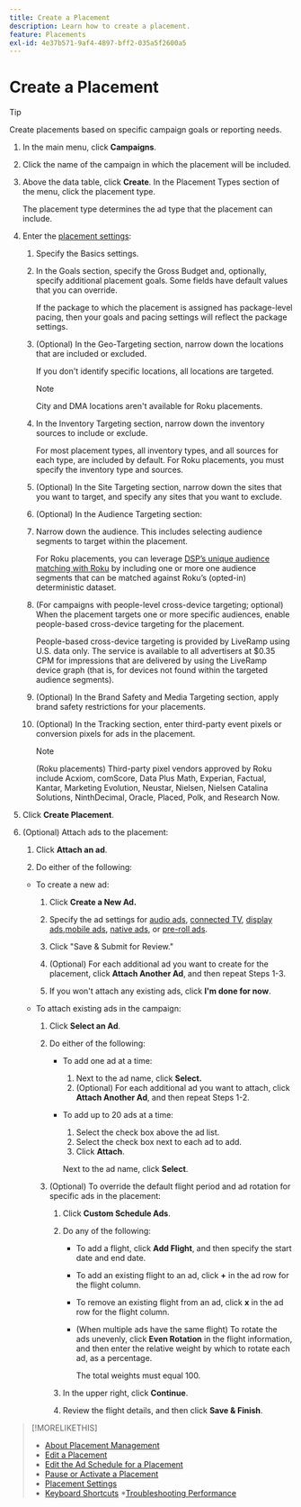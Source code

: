 ```yaml
---
title: Create a Placement
description: Learn how to create a placement.
feature: Placements
exl-id: 4e37b571-9af4-4897-bff2-035a5f2600a5
---
```

# Create a Placement

>[!TIP]
>
>Create placements based on specific campaign goals or reporting needs.

1. In the main menu, click **Campaigns**.

1. Click the name of the campaign in which the placement will be included.

1. Above the data table, click **Create**. In the Placement Types section of the menu, click the placement type.

   The placement type determines the ad type that the placement can include.

1. Enter the [placement settings](placement-settings.md):

    1. Specify the Basics settings.

    1. In the Goals section, specify the Gross Budget and, optionally, specify additional placement goals.
       Some fields have default values that you can override.

       If the package to which the placement is assigned has package-level pacing, then your goals and pacing settings will reflect the package settings.

    1. (Optional) In the Geo-Targeting section, narrow down the locations that are included or excluded.
     
       If you don't identify specific locations, all locations are targeted.

       >[!NOTE]
       >
       >City and DMA locations aren't available for Roku placements.

    1. In the Inventory Targeting section, narrow down the inventory sources to include or exclude.

       For most placement types, all inventory types, and all sources for each type, are included by default. For Roku placements, you must specify the inventory type and sources.

    1. (Optional) In the Site Targeting section, narrow down the sites that you want to target, and specify any sites that you want to exclude.

    1. (Optional) In the Audience Targeting section:
    
      1. Narrow down the audience. This includes selecting audience segments to target within the placement.

          For Roku placements, you can leverage [DSP’s unique audience matching with Roku](/help/dsp/inventory/roku-inventory.md) by including one or more one audience segments that can be matched against Roku’s (opted-in) deterministic dataset.
      
      1. (For campaigns with people-level cross-device targeting; optional) When the placement targets one or more specific audiences, enable people-based cross-device targeting for the placement.
      
         People-based cross-device targeting is provided by LiveRamp using U.S. data only. The service is available to all advertisers at $0.35 CPM for impressions that are delivered by using the LiveRamp device graph (that is, for devices not found within the targeted audience segments).

    1. (Optional) In the Brand Safety and Media Targeting section, apply brand safety restrictions for your placements.

    1. (Optional) In the Tracking section, enter third-party event pixels or conversion pixels for ads in the placement.

        >[!NOTE]
        >
        >(Roku placements) Third-party pixel vendors approved by Roku include Acxiom, comScore, Data Plus Math, Experian, Factual, Kantar, Marketing Evolution, Neustar, Nielsen, Nielsen Catalina Solutions, NinthDecimal, Oracle, Placed, Polk, and Research Now.

1. Click **Create Placement**.

1. (Optional) Attach ads to the placement:

   1. Click **Attach an ad**.

   1.  Do either of the following:

      * To create a new ad:

         1. Click **Create a New Ad.**

         1. Specify the ad settings for [audio ads](/help/dsp/campaign-management/ads/ad-settings-audio.md), [connected TV](/help/dsp/campaign-management/ads/ad-settings-connected-tv.md), [display ads](/help/dsp/campaign-management/ads/ad-settings-display.md),[mobile ads](/help/dsp/campaign-management/ads/ad-settings-mobile.md), [native ads](/help/dsp/campaign-management/ads/ad-settings-native.md), or [pre-roll ads](/help/dsp/campaign-management/ads/ad-settings-pre-roll.md).
        
         1. Click "Save & Submit for Review."

         1. (Optional) For each additional ad you want to create for the placement, click **Attach Another Ad**, and then repeat Steps 1-3.

         1. If you won't attach any existing ads, click **I'm done for now**.

      * To attach existing ads in the campaign:
    
         1. Click **Select an Ad**.
         1. Do either of the following:
            * To add one ad at a time:
                1. Next to the ad name, click **Select.**
                1. (Optional) For each additional ad you want to attach, click **Attach Another Ad**, and then repeat Steps 1-2.<!-- see what step numbers these should be -->
            * To add up to 20 ads at a time:
                1. Select the check box above the ad list.
                1. Select the check box next to each ad to add.
                1. Click **Attach**.
                
                Next to the ad name, click **Select**.

         1. (Optional) To override the default flight period and ad rotation for specific ads in the placement:
         
            1. Click **Custom Schedule Ads**.

            1. Do any of the following:

               * To add a flight, click **Add Flight**, and then specify the start date and end date.
               
               * To add an existing flight to an ad, click **+** in the ad row for the flight column.

               * To remove an existing flight from an ad, click **x** in the ad row for the flight column.

               * (When multiple ads have the same flight) To rotate the ads unevenly, click **Even Rotation** in the flight information, and then enter the relative weight by which to rotate each ad, as a percentage.

                  The total weights must equal 100.

            1. In the upper right, click **Continue**.

            1. Review the flight details, and then click **Save & Finish**.

>[!MORELIKETHIS]
>
>* [About Placement Management](placement-about.md)
>* [Edit a Placement](placement-edit.md)
>* [Edit the Ad Schedule for a Placement](placement-edit-ad-schedule.md)
>* [Pause or Activate a Placement](placement-pause-activate.md)
>* [Placement Settings](placement-settings.md)
>* [Keyboard Shortcuts](/help/dsp/campaign-management/reports/keyboard-shortcuts.md)
>*[Troubleshooting Performance](/help/dsp/optimization/troubleshooting-performance.md)

